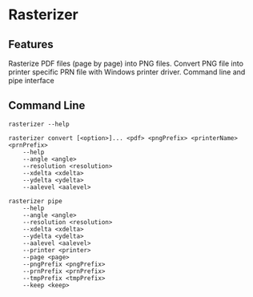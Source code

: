 # Rasterizer

## Features 

Rasterize PDF files (page by page) into PNG files.
Convert PNG file into printer specific PRN file with Windows printer driver.
Command line and pipe interface

## Command Line
    rasterizer --help

    rasterizer convert [<option>]... <pdf> <pngPrefix> <printerName> <prnPrefix>
        --help
        --angle <angle>
        --resolution <resolution>
        --xdelta <xdelta>
        --ydelta <ydelta>
        --aalevel <aalevel>

    rasterizer pipe
        --help
        --angle <angle>
        --resolution <resolution>
        --xdelta <xdelta>
        --ydelta <ydelta>
        --aalevel <aalevel>
        --printer <printer>
        --page <page>
        --pngPrefix <pngPrefix>
        --prnPrefix <prnPrefix>
        --tmpPrefix <tmpPrefix>
        --keep <keep>

        
